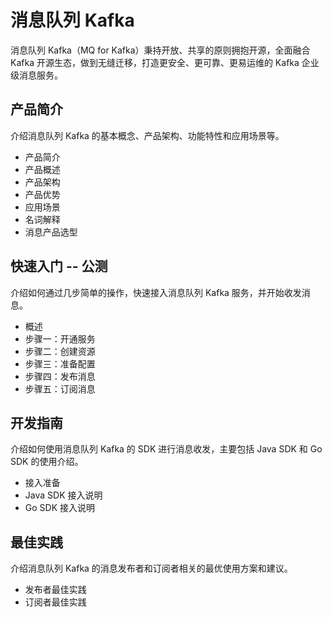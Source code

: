 # 消息队列 Kafka

消息队列 Kafka（MQ for Kafka）秉持开放、共享的原则拥抱开源，全面融合 Kafka 开源生态，做到无缝迁移，打造更安全、更可靠、更易运维的 Kafka 企业级消息服务。

## 产品简介

介绍消息队列 Kafka 的基本概念、产品架构、功能特性和应用场景等。

* 产品简介
* 产品概述
* 产品架构
* 产品优势
* 应用场景
* 名词解释
* 消息产品选型

## 快速入门 -- 公测

介绍如何通过几步简单的操作，快速接入消息队列 Kafka 服务，并开始收发消息。

* 概述
* 步骤一：开通服务
* 步骤二：创建资源
* 步骤三：准备配置
* 步骤四：发布消息
* 步骤五：订阅消息

## 开发指南

介绍如何使用消息队列 Kafka 的 SDK 进行消息收发，主要包括 Java SDK 和 Go SDK 的使用介绍。

* 接入准备
* Java SDK 接入说明
* Go SDK 接入说明

## 最佳实践

介绍消息队列 Kafka 的消息发布者和订阅者相关的最优使用方案和建议。

* 发布者最佳实践
* 订阅者最佳实践
